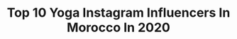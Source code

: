 ---
title: Top 10 Yoga Instagram Influencers In Morocco In 2020
description: >-
  Find top yoga Instagram influencers in Morocco in 2020. Most popular hashtags: #yoga #morocco #marrakech #love.
platform: Instagram
hits: 12
text_top: Discover the most popular Instagram accounts on inBeat.
text_bottom: Our platform holds 12 Instagram influencers like this in Morocco for you to collaborate.
profiles:
  - username: "hananelazaar_"
    fullname: >-
      Hanane Lazaar    حنان لزعر
    bio: >-
      You have the tools you're just distracted. ------ 🎨 📷 @enanah.lz 🧕🏼 @coveredyogagirl 👽 #lotusankle This is a rad yoga mat 🤓👇🏼
    location: "Morocco"
    followers: 97949
    engagement: 309
    commentsToLikes: 0.034094
    id: ck5hocin0pboq0i111ob9czpv
    verified: false
    hashtags: "#2020, #yogaposes, #yogainspiration, #artist"
  - username: "kenzoftravel"
    fullname: >-
      Kenza Bennis
    bio: >-
      💎Moroccan Travel-lifestyle blogger 🥰#Marriedtolife 🧘‍♀️ hatha yoga teacher 🌍36 countries,the rest is on my list ❤️Spreading Love 💎Marketing spec
    location: "Morocco"
    followers: 54648
    engagement: 158
    commentsToLikes: 0.023581
    id: ck6tjsfis3bxa0j71evmn0njg
    verified: false
    hashtags: "#yoga, #yogalover, #sarvangasana, #yogateacher"
  - username: "zouhair_al"
    fullname: >-
      زهير الخلداوي
    bio: >-
      🇲🇦Casablanca📍 🙏🏻Sports & Fitness Instruction 🎓certified KRU "Muay thai"Thai yoga massage"pro🇹🇭 ⏱COACH SPORTIF 🙏🏻Plan alimentaire
    location: "Morocco"
    followers: 155641
    engagement: 253
    commentsToLikes: 0.018785
    id: ck9wosdnp6est0j78blsbi1hp
    verified: false
    hashtags: "#love, #likeforlikes, #beach, #enjoy"
  - username: "anouariraoui"
    fullname: >-
      THE IRAOUI🇲🇦
    bio: >-
      -DIE WITH MEMORIES,NOT DREAMS💎 •Pro Calisthenics Athlete •Creative✨ •DM me for business or collabs📥 •⬇️GO CHECK MY YouTube channel⬇️
    location: "Morocco"
    followers: 11040
    engagement: 2051
    commentsToLikes: 0.059512
    id: ck55ls0od2a2u0i117534z9re
    verified: false
    hashtags: "#handstand, #workout24, #brutebars, #barbrothers"
  - username: "lesfitkho"
    fullname: >-
      FitKho
    bio: >-
      🤷🏻‍♀️🤷🏻‍♂️2 Siblings 👨🏻‍⚕️ Doctor 👼🏻🤸🏽Illy’S x Drogo ￼🐶Mum / Crossfit Trainer 💃🏻 Fun🔺Food🔺Health🔺 📍🇲🇦🇫🇷🇧🇪
    location: "Morocco"
    followers: 20900
    engagement: 541
    commentsToLikes: 0.135702
    id: ck5hp9bxsqywa0i11d9217mwu
    verified: false
    hashtags: "#beautiful, #picoftheday, #workout, #girl"
  - username: "irem_ozbay_ozkan"
    fullname: >-
      Irem OZBAY ✌️💞
    bio: >-
      🌟 #influencer Turkey 🇹🇷 🇬🇧 🌟BilgeSu Mia 18.04.12🌼 @missdaisymia 🌟Bulut 11.11.15☁️My Cloud 🌟Photoholic 📷 🌟Travelholic 🌎 📩 iremozkan@hotmail.com
    location: "Morocco"
    followers: 147820
    engagement: 89
    commentsToLikes: 0.069541
    id: ckf5m625jsf5b0j23o5xly2dn
    verified: false
    hashtags: "#bodrum, #10kas, #suart, #huzur"
  - username: "yasminadaas"
    fullname: >-
      Yasmine Daas | ياسمين دعاس
    bio: >-
      Personal Style | Fashion | Travel | Beauty | Lifestyle Palestinian✌🏻 Contact: daasisgood@gmail.com YouTube: YASMINE DAAS | Styling page: @yd.styling
    location: "Morocco"
    followers: 51785
    engagement: 418
    commentsToLikes: 0.044766
    id: ck14j2idqiauu0i194hnqzaoe
    verified: false
    hashtags: "#bloggerstyle, #lockdownlife, #covid, #fashionblogger"
  - username: "scally_twins"
    fullname: >-
      Yoga Teachers ♾ Kamil & Gabe
    bio: >-
      Gabe 📍🇲🇦 : manager @omyoga_studios Kamil📍🇲🇦 : manager @omyoga_studios Go chek out our youtube channel ! 👇
    location: "Morocco"
    followers: 39616
    engagement: 181
    commentsToLikes: 0.112299
    id: ck6uc6ub4dv1x0j71ck6808lw
    verified: false
    hashtags: "#sponsored, #lenovoyoga, #livesmarter, #lenovomorocco"
  - username: "abdelfattah.eloufir"
    fullname: >-
      Abdelfattah El Oufir
    bio: >-
      {وَعَسَىٰ أَن تَكْرَهُوا شَيْئًا وَهُوَ خَيْرٌ لَّكُمْ ۖ وَعَسَىٰ أَن تُحِبُّوا شَيْئًا وَهُوَ شَرٌّ لَّكُمْ} •model 📩: abdelfatah.eloufir@gmail.com
    location: "Morocco"
    followers: 52626
    engagement: 1286
    commentsToLikes: 0.026547
    id: ck0w15pjphouu0i19toaf5823
    verified: false
    hashtags: "#tbt, #instagood, #igdaily, #fashion"
  - username: "maryammontague"
    fullname: >-
      Maryam Montague
    bio: >-
      ⭐️Founder @projectsoar + @agent.girlpower ⭐️Owner @peacockpavilionshotel ⭐️Author Marrakesh by Design Be Good, Make Good, Do Good ⛺️ #marrakech
    location: "Morocco"
    followers: 26393
    engagement: 132
    commentsToLikes: 0.080115
    id: ck5zurkoo2x5j0i14av1qbk01
    verified: false
    hashtags: "#projectsoar, #beauty, #covid, #morocco"
---